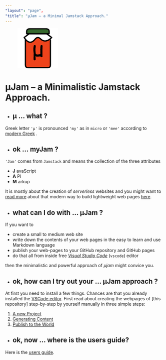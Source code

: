 ```yaml
---
"layout": "page",
"title": "μJam – a Minimal Jamstack Approach."
---
```


<figure>
  <img src="./img/icon128.png">
</figure>

#  &mu;Jam &ndash; a Minimalistic Jamstack Approach.

* ## &mu; ... what ?

Greek letter `'μ'` is pronounced `'my'` as in `micro` or `'mee'` according to [modern Greek](https://www.thoughtco.com/the-greek-alphabet-1705558) .

* ## ok ... myJam ?

`'Jam'` comes from `Jamstack` and means the collection of the three attributes
* **J** avaScript
* **A** PI
* **M** arkup

It is mostly about the creation of *serverless* websites and you might want to [read more](https://jamstack.org/) about that modern way to build lightweight web pages [here](https://jamstack.wtf/).

* ## what can I do with ... &mu;Jam ?

If you want to 
* create a small to medium web site
* write down the contents of your web pages in the easy to learn and use Markdown language
* publish your web-pages to your GitHub repository and GitHub pages
* do that all from inside free [*Visual Studio Code*](https://code.visualstudio.com/) (`vscode`) editor

then the minimalistic and powerful approach of *&mu;jam* might convice you.

* ## ok, how can I try out your ... &mu;Jam approach ?

At first you need to install a few things. Chances are that you already installed the [VSCode editor](https://code.visualstudio.com/Download). First read about creating the webpages of [this repository] step-by-step by yourself manually in three simple steps:

1. [A new Project](https://goessner.github.io/microjam/installationGuide.html#1-a-new-project-1)
2. [Generating Content](https://goessner.github.io/microjam/installationGuide.html#2-generating-content-1)
3. [Publish to the World](https://goessner.github.io/microjam/installationGuide.html#3-publish-to-the-world-1)

* ## ok, now ... where is the users guide?

Here is the [users guide](https://goessner.github.io/microjam/usage.html).
